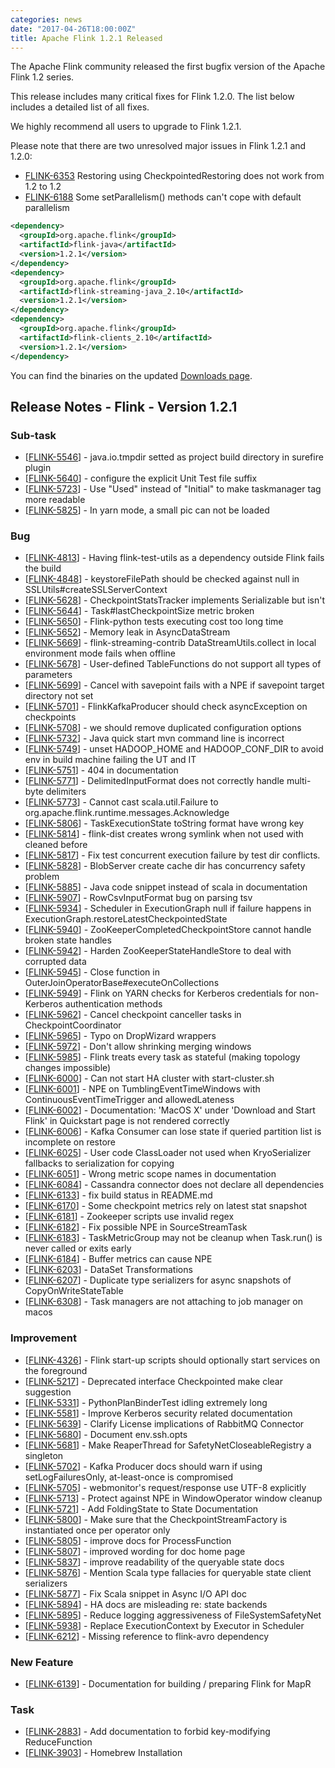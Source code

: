 ```yaml
---
categories: news
date: "2017-04-26T18:00:00Z"
title: Apache Flink 1.2.1 Released
---
```


The Apache Flink community released the first bugfix version of the Apache Flink 1.2 series.

This release includes many critical fixes for Flink 1.2.0. The list below includes a detailed list of all fixes.

We highly recommend all users to upgrade to Flink 1.2.1.

Please note that there are two unresolved major issues in Flink 1.2.1 and 1.2.0:

- [FLINK-6353](https://issues.apache.org/jira/browse/FLINK-6353) Restoring using CheckpointedRestoring does not work from 1.2 to 1.2
- [FLINK-6188](https://issues.apache.org/jira/browse/FLINK-6188) Some setParallelism() methods can't cope with default parallelism



```xml
<dependency>
  <groupId>org.apache.flink</groupId>
  <artifactId>flink-java</artifactId>
  <version>1.2.1</version>
</dependency>
<dependency>
  <groupId>org.apache.flink</groupId>
  <artifactId>flink-streaming-java_2.10</artifactId>
  <version>1.2.1</version>
</dependency>
<dependency>
  <groupId>org.apache.flink</groupId>
  <artifactId>flink-clients_2.10</artifactId>
  <version>1.2.1</version>
</dependency>
```

You can find the binaries on the updated [Downloads page](http://flink.apache.org/downloads.html).


<h2>Release Notes - Flink - Version 1.2.1</h2>

    
<h3>        Sub-task
</h3>
<ul>
<li>[<a href='https://issues.apache.org/jira/browse/FLINK-5546'>FLINK-5546</a>] -         java.io.tmpdir setted as project build directory in surefire plugin
</li>
<li>[<a href='https://issues.apache.org/jira/browse/FLINK-5640'>FLINK-5640</a>] -         configure the explicit Unit Test file suffix
</li>
<li>[<a href='https://issues.apache.org/jira/browse/FLINK-5723'>FLINK-5723</a>] -         Use &quot;Used&quot; instead of &quot;Initial&quot; to make taskmanager tag more readable
</li>
<li>[<a href='https://issues.apache.org/jira/browse/FLINK-5825'>FLINK-5825</a>] -         In yarn mode, a small pic can not be loaded
</li>
</ul>
                            
<h3>        Bug
</h3>
<ul>
<li>[<a href='https://issues.apache.org/jira/browse/FLINK-4813'>FLINK-4813</a>] -         Having flink-test-utils as a dependency outside Flink fails the build
</li>
<li>[<a href='https://issues.apache.org/jira/browse/FLINK-4848'>FLINK-4848</a>] -         keystoreFilePath should be checked against null in SSLUtils#createSSLServerContext
</li>
<li>[<a href='https://issues.apache.org/jira/browse/FLINK-5628'>FLINK-5628</a>] -         CheckpointStatsTracker implements Serializable but isn&#39;t
</li>
<li>[<a href='https://issues.apache.org/jira/browse/FLINK-5644'>FLINK-5644</a>] -         Task#lastCheckpointSize metric broken
</li>
<li>[<a href='https://issues.apache.org/jira/browse/FLINK-5650'>FLINK-5650</a>] -         Flink-python tests executing cost too long time
</li>
<li>[<a href='https://issues.apache.org/jira/browse/FLINK-5652'>FLINK-5652</a>] -         Memory leak in AsyncDataStream
</li>
<li>[<a href='https://issues.apache.org/jira/browse/FLINK-5669'>FLINK-5669</a>] -         flink-streaming-contrib DataStreamUtils.collect in local environment mode fails when offline
</li>
<li>[<a href='https://issues.apache.org/jira/browse/FLINK-5678'>FLINK-5678</a>] -         User-defined TableFunctions do not support all types of parameters
</li>
<li>[<a href='https://issues.apache.org/jira/browse/FLINK-5699'>FLINK-5699</a>] -         Cancel with savepoint fails with a NPE if savepoint target directory not set
</li>
<li>[<a href='https://issues.apache.org/jira/browse/FLINK-5701'>FLINK-5701</a>] -         FlinkKafkaProducer should check asyncException on checkpoints
</li>
<li>[<a href='https://issues.apache.org/jira/browse/FLINK-5708'>FLINK-5708</a>] -         we should remove duplicated configuration options 
</li>
<li>[<a href='https://issues.apache.org/jira/browse/FLINK-5732'>FLINK-5732</a>] -         Java quick start mvn command line is incorrect
</li>
<li>[<a href='https://issues.apache.org/jira/browse/FLINK-5749'>FLINK-5749</a>] -             unset HADOOP_HOME and HADOOP_CONF_DIR to avoid env in build machine failing the UT and IT
</li>
<li>[<a href='https://issues.apache.org/jira/browse/FLINK-5751'>FLINK-5751</a>] -         404 in documentation
</li>
<li>[<a href='https://issues.apache.org/jira/browse/FLINK-5771'>FLINK-5771</a>] -         DelimitedInputFormat does not correctly handle multi-byte delimiters
</li>
<li>[<a href='https://issues.apache.org/jira/browse/FLINK-5773'>FLINK-5773</a>] -         Cannot cast scala.util.Failure to org.apache.flink.runtime.messages.Acknowledge
</li>
<li>[<a href='https://issues.apache.org/jira/browse/FLINK-5806'>FLINK-5806</a>] -         TaskExecutionState toString format have wrong key
</li>
<li>[<a href='https://issues.apache.org/jira/browse/FLINK-5814'>FLINK-5814</a>] -         flink-dist creates wrong symlink when not used with cleaned before
</li>
<li>[<a href='https://issues.apache.org/jira/browse/FLINK-5817'>FLINK-5817</a>] -         Fix test concurrent execution failure by test dir conflicts.
</li>
<li>[<a href='https://issues.apache.org/jira/browse/FLINK-5828'>FLINK-5828</a>] -         BlobServer create cache dir has concurrency safety problem
</li>
<li>[<a href='https://issues.apache.org/jira/browse/FLINK-5885'>FLINK-5885</a>] -         Java code snippet instead of scala in documentation
</li>
<li>[<a href='https://issues.apache.org/jira/browse/FLINK-5907'>FLINK-5907</a>] -         RowCsvInputFormat bug on parsing tsv
</li>
<li>[<a href='https://issues.apache.org/jira/browse/FLINK-5934'>FLINK-5934</a>] -         Scheduler in ExecutionGraph null if failure happens in ExecutionGraph.restoreLatestCheckpointedState
</li>
<li>[<a href='https://issues.apache.org/jira/browse/FLINK-5940'>FLINK-5940</a>] -         ZooKeeperCompletedCheckpointStore cannot handle broken state handles
</li>
<li>[<a href='https://issues.apache.org/jira/browse/FLINK-5942'>FLINK-5942</a>] -         Harden ZooKeeperStateHandleStore to deal with corrupted data
</li>
<li>[<a href='https://issues.apache.org/jira/browse/FLINK-5945'>FLINK-5945</a>] -         Close function in OuterJoinOperatorBase#executeOnCollections
</li>
<li>[<a href='https://issues.apache.org/jira/browse/FLINK-5949'>FLINK-5949</a>] -         Flink on YARN checks for Kerberos credentials for non-Kerberos authentication methods
</li>
<li>[<a href='https://issues.apache.org/jira/browse/FLINK-5962'>FLINK-5962</a>] -         Cancel checkpoint canceller tasks in CheckpointCoordinator
</li>
<li>[<a href='https://issues.apache.org/jira/browse/FLINK-5965'>FLINK-5965</a>] -         Typo on DropWizard wrappers
</li>
<li>[<a href='https://issues.apache.org/jira/browse/FLINK-5972'>FLINK-5972</a>] -         Don&#39;t allow shrinking merging windows
</li>
<li>[<a href='https://issues.apache.org/jira/browse/FLINK-5985'>FLINK-5985</a>] -         Flink treats every task as stateful (making topology changes impossible)
</li>
<li>[<a href='https://issues.apache.org/jira/browse/FLINK-6000'>FLINK-6000</a>] -         Can not start HA cluster with start-cluster.sh
</li>
<li>[<a href='https://issues.apache.org/jira/browse/FLINK-6001'>FLINK-6001</a>] -         NPE on TumblingEventTimeWindows with ContinuousEventTimeTrigger and allowedLateness
</li>
<li>[<a href='https://issues.apache.org/jira/browse/FLINK-6002'>FLINK-6002</a>] -         Documentation: &#39;MacOS X&#39; under &#39;Download and Start Flink&#39; in Quickstart page is not rendered correctly
</li>
<li>[<a href='https://issues.apache.org/jira/browse/FLINK-6006'>FLINK-6006</a>] -         Kafka Consumer can lose state if queried partition list is incomplete on restore
</li>
<li>[<a href='https://issues.apache.org/jira/browse/FLINK-6025'>FLINK-6025</a>] -         User code ClassLoader not used when KryoSerializer fallbacks to serialization for copying
</li>
<li>[<a href='https://issues.apache.org/jira/browse/FLINK-6051'>FLINK-6051</a>] -         Wrong metric scope names in documentation
</li>
<li>[<a href='https://issues.apache.org/jira/browse/FLINK-6084'>FLINK-6084</a>] -         Cassandra connector does not declare all dependencies
</li>
<li>[<a href='https://issues.apache.org/jira/browse/FLINK-6133'>FLINK-6133</a>] -         fix build status in README.md
</li>
<li>[<a href='https://issues.apache.org/jira/browse/FLINK-6170'>FLINK-6170</a>] -         Some checkpoint metrics rely on latest stat snapshot
</li>
<li>[<a href='https://issues.apache.org/jira/browse/FLINK-6181'>FLINK-6181</a>] -         Zookeeper scripts use invalid regex
</li>
<li>[<a href='https://issues.apache.org/jira/browse/FLINK-6182'>FLINK-6182</a>] -         Fix possible NPE in SourceStreamTask
</li>
<li>[<a href='https://issues.apache.org/jira/browse/FLINK-6183'>FLINK-6183</a>] -         TaskMetricGroup may not be cleanup when Task.run() is never called or exits early
</li>
<li>[<a href='https://issues.apache.org/jira/browse/FLINK-6184'>FLINK-6184</a>] -         Buffer metrics can cause NPE
</li>
<li>[<a href='https://issues.apache.org/jira/browse/FLINK-6203'>FLINK-6203</a>] -         DataSet Transformations
</li>
<li>[<a href='https://issues.apache.org/jira/browse/FLINK-6207'>FLINK-6207</a>] -         Duplicate type serializers for async snapshots of CopyOnWriteStateTable
</li>
<li>[<a href='https://issues.apache.org/jira/browse/FLINK-6308'>FLINK-6308</a>] -         Task managers are not attaching to job manager on macos
</li>
</ul>
                    
<h3>        Improvement
</h3>
<ul>
<li>[<a href='https://issues.apache.org/jira/browse/FLINK-4326'>FLINK-4326</a>] -         Flink start-up scripts should optionally start services on the foreground
</li>
<li>[<a href='https://issues.apache.org/jira/browse/FLINK-5217'>FLINK-5217</a>] -         Deprecated interface Checkpointed make clear suggestion
</li>
<li>[<a href='https://issues.apache.org/jira/browse/FLINK-5331'>FLINK-5331</a>] -         PythonPlanBinderTest idling extremely long
</li>
<li>[<a href='https://issues.apache.org/jira/browse/FLINK-5581'>FLINK-5581</a>] -         Improve Kerberos security related documentation
</li>
<li>[<a href='https://issues.apache.org/jira/browse/FLINK-5639'>FLINK-5639</a>] -         Clarify License implications of RabbitMQ Connector
</li>
<li>[<a href='https://issues.apache.org/jira/browse/FLINK-5680'>FLINK-5680</a>] -         Document env.ssh.opts
</li>
<li>[<a href='https://issues.apache.org/jira/browse/FLINK-5681'>FLINK-5681</a>] -         Make ReaperThread for SafetyNetCloseableRegistry a singleton
</li>
<li>[<a href='https://issues.apache.org/jira/browse/FLINK-5702'>FLINK-5702</a>] -         Kafka Producer docs should warn if using setLogFailuresOnly, at-least-once is compromised
</li>
<li>[<a href='https://issues.apache.org/jira/browse/FLINK-5705'>FLINK-5705</a>] -         webmonitor&#39;s request/response use UTF-8 explicitly
</li>
<li>[<a href='https://issues.apache.org/jira/browse/FLINK-5713'>FLINK-5713</a>] -         Protect against NPE in WindowOperator window cleanup
</li>
<li>[<a href='https://issues.apache.org/jira/browse/FLINK-5721'>FLINK-5721</a>] -         Add FoldingState to State Documentation
</li>
<li>[<a href='https://issues.apache.org/jira/browse/FLINK-5800'>FLINK-5800</a>] -         Make sure that the CheckpointStreamFactory is instantiated once per operator only
</li>
<li>[<a href='https://issues.apache.org/jira/browse/FLINK-5805'>FLINK-5805</a>] -         improve docs for ProcessFunction
</li>
<li>[<a href='https://issues.apache.org/jira/browse/FLINK-5807'>FLINK-5807</a>] -         improved wording for doc home page
</li>
<li>[<a href='https://issues.apache.org/jira/browse/FLINK-5837'>FLINK-5837</a>] -         improve readability of the queryable state docs
</li>
<li>[<a href='https://issues.apache.org/jira/browse/FLINK-5876'>FLINK-5876</a>] -         Mention Scala type fallacies for queryable state client serializers
</li>
<li>[<a href='https://issues.apache.org/jira/browse/FLINK-5877'>FLINK-5877</a>] -         Fix Scala snippet in Async I/O API doc
</li>
<li>[<a href='https://issues.apache.org/jira/browse/FLINK-5894'>FLINK-5894</a>] -         HA docs are misleading re: state backends
</li>
<li>[<a href='https://issues.apache.org/jira/browse/FLINK-5895'>FLINK-5895</a>] -         Reduce logging aggressiveness of FileSystemSafetyNet
</li>
<li>[<a href='https://issues.apache.org/jira/browse/FLINK-5938'>FLINK-5938</a>] -         Replace ExecutionContext by Executor in Scheduler
</li>
<li>[<a href='https://issues.apache.org/jira/browse/FLINK-6212'>FLINK-6212</a>] -         Missing reference to flink-avro dependency
</li>
</ul>
                
<h3>        New Feature
</h3>
<ul>
<li>[<a href='https://issues.apache.org/jira/browse/FLINK-6139'>FLINK-6139</a>] -         Documentation for building / preparing Flink for MapR
</li>
</ul>
                                                        
<h3>        Task
</h3>
<ul>
<li>[<a href='https://issues.apache.org/jira/browse/FLINK-2883'>FLINK-2883</a>] -         Add documentation to forbid key-modifying ReduceFunction
</li>
<li>[<a href='https://issues.apache.org/jira/browse/FLINK-3903'>FLINK-3903</a>] -         Homebrew Installation
</li>
</ul>
                    